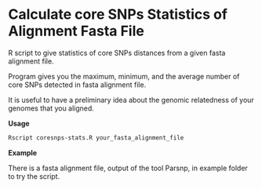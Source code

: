 # Calculate core SNPs Statistics of Alignment Fasta File
R script to give statistics of core SNPs distances from a given fasta alignment file.

Program gives you the maximum, minimum, and the average number of core SNPs detected in fasta alignment file.

It is useful to have a preliminary idea about the genomic relatedness of your genomes that you aligned.

**Usage**
```sh
Rscript coresnps-stats.R your_fasta_alignment_file
```

**Example**

There is a fasta alignment file, output of the tool Parsnp, in example folder to try the script. 
